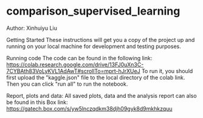 # comparison_supervised_learning

Author: Xinhuiyu Liu

Getting Started
These instructions will get you a copy of the project up and running on your local machine for development and testing purposes.

Running code
The code can be found in the following link:
https://colab.research.google.com/drive/13FJ0uXn3C-7CYBAth83VoLyKVL1AdAwT#scrollTo=mprt-hJrXUeJ
To run it, you should first upload the "kaggle.json" file to the local directory of the colab link. Then you can click "run all" to run the notebook.

Report, plots and data:
All saved plots, data and the analysis report can also be found in this Box link: 
https://gatech.box.com/s/yw5lnczqdkm38djh09gyk8d9mkhkzquu
